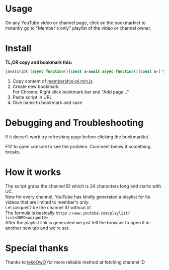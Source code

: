 # Usage
On any YouTube video or channel page, click on the bookmarklet to instantly go to "Member's only" playlist of the video or channel owner.

# Install
**TL;DR copy and bookmark this:**

```javascript
javascript:(async function(){const a=await async function(){const a=["https://www.youtube.com/channel/","http://www.youtube.com/channel/"],b=[location.href];for(const d of b)for(const b of a)if(d%26%26d.startsWith(b))return d.split(/[%3F%23]/)[0].substr(b.length);const c=await fetch(location.href),d=new DOMParser().parseFromString((await c.text()),"text/html");try{return d.querySelector("meta[itemprop='channelId']").getAttribute("content")}catch(a){}}();if(a)window.open(`https://www.youtube.com/playlist%3Flist=UUMO${a.substr(2,22)}`,"_blank");else{console.log(`[MEMBERSHIP PLAYLIST REDIRECT] Cannot get channel ID on ${location.href}`);var b=function(){if(window.hasOwnProperty("ytInitialPlayerResponse")%26%26null!=window.ytInitialPlayerResponse%26%26window.ytInitialPlayerResponse.hasOwnProperty("videoDetails")%26%26window.ytInitialPlayerResponse.videoDetails.hasOwnProperty("channelId"))return console.log("Found channel in ytInitialPlayerResponse"),window.ytInitialPlayerResponse.videoDetails.channelId;var a;return Array.prototype.slice.call(document.getElementsByTagName("link")).forEach(function(b){"canonical"===b.getAttribute("rel")%26%26(console.log("Found channel link"),a=b.getAttribute("href").substr(32))}),a}();b===void 0%3Fconsole.warn("Could not find a channel ID at ${location.href}"):(console.log("Going to membership playlist URL"),window.open("https://www.youtube.com/playlist%3Flist=UUMO"+b.substring(a.length-22),"_blank"))}})();
```


1. Copy content of [membership-pl.min.js](https://github.com/jogerj/open-yt-membership-pl/blob/master/membership-pl.js)
2. Create new bookmark  
    For Chrome: Right click bookmark bar and "Add page..."
3. Paste script in URL
4. Give name to bookmark and save


# Debugging and Troubleshooting
If it doesn't work try refreshing page before clicking the bookmarklet.  

F12 to open console to see the problem. Comment below if something breaks.

# How it works
The script grabs the channel ID which is 24 characters long and starts with UC.  
Now for every channel, YouTube has kindly generated a playlist for its videos that are limited to member's only.  
Let uniqueID be the channel ID without `UC`  
The formula is basically `https://www.youtube.com/playlist?list=UUMO<uniqueID>`  
After the playlist link is generated we just tell the browser to open it in another new tab and we're set.  

# Special thanks
Thanks to [lekoOwO](https://gist.github.com/lekoOwO/622a7aab272c18a354fb7b0759f938fb) for more reliable method at fetching channel ID
